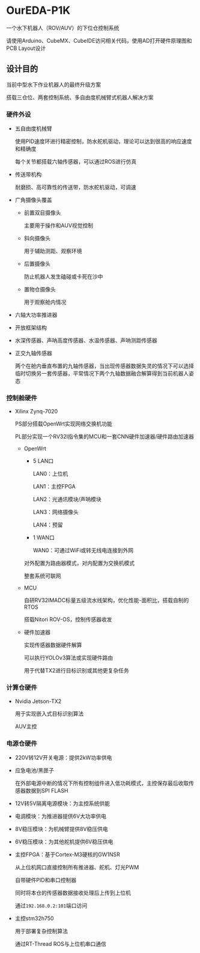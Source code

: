 # OurEDA-P1K

一个水下机器人（ROV/AUV）的下位仓控制系统

请使用Arduino、CubeMX、CubeIDE访问相关代码，使用AD打开硬件原理图和PCB Layout设计

## 设计目的

当前中型水下作业机器人的最终升级方案

搭载三仓位、两套控制系统、多自由度机械臂式机器人解决方案

### 硬件外设

* 五自由度机械臂

    使用PID速度环进行精密控制，防水舵机驱动，理论可以达到很高的响应速度和精确度

    每个关节都搭载六轴传感器，可以通过ROS进行仿真

* 传送带机构

    耐磨损、高可靠性的传送带，防水舵机驱动，可调速

* 广角摄像头覆盖

    * 前置双目摄像头

        主要用于操作和AUV视觉控制

    * 斜向摄像头

        用于辅助测距、观察环境

    * 后置摄像头

        防止机器人发生磕碰或卡死在沙中

    * 置物仓摄像头

        用于观察舱内情况

* 六轴大功率推进器

* 开放框架结构

* 水深传感器、声呐高度传感器、水温传感器、声呐测距传感器

* 正交九轴传感器

    两个在舱内垂直布置的九轴传感器，当出现传感器数据失灵的情况下可以选择临时切换另一套传感器，平常情况下两个九轴数据融合解算得到当前机器人姿态

### 控制舱硬件

* Xilinx Zynq-7020

    PS部分搭载OpenWrt实现网络交换机功能

    PL部分实现一个RV32I指令集的MCU和一套CNN硬件加速器/硬件路由加速器

    * OpenWrt

        * 5 LAN口

            LAN0：上位机

            LAN1：主控FPGA

            LAN2：光通讯模块/声呐模块

            LAN3：网络摄像头

            LAN4：预留

        * 1 WAN口

            WAN0：可通过WiFi或转无线电连接到外网

        对外配置为路由器模式，对内配置为交换机模式

        整套系统可联网

    * MCU

        自研RV32IMADC标量五级流水线架构，优化性能-面积比，搭载自制的RTOS

        搭载Nitori ROV-OS，控制传感器收发

    * 硬件加速器

        实现传感器数据硬件解算

        可以执行YOLOv3算法或实现硬件路由
        
        用于代替TX2进行目标识别或其他更复杂任务

### 计算仓硬件

* Nvidia Jetson-TX2

    用于实现嵌入式目标识别算法

    AUV主控

### 电源仓硬件

* 220V转12V开关电源：提供2kW功率供电

* 应急电池/黑匣子

    在外部电源中断的情况下所有控制组件进入低功耗模式，主控保存最后收取传感器数据到SPI FLASH

* 12V转5V隔离电源模块：为主控系统供能

* 电调模块：为推进器提供6V大功率供电

* 8V稳压模块：为机械臂提供8V稳压供电

* 6V稳压模块：为其他舵机提供6V稳压供电

* 主控FPGA：基于Cortex-M3硬核的GW1NSR

    从上位机网口直接控制所有推进器、舵机、灯光PWM

    自带硬件PID和串口控制器

    同时将本仓的传感器数据接收处理后上传到上位机

    通过`192.168.0.2:101`端口访问

* 主控stm32h750

    用于部署复杂控制算法

    通过RT-Thread ROS与上位机串口通信



